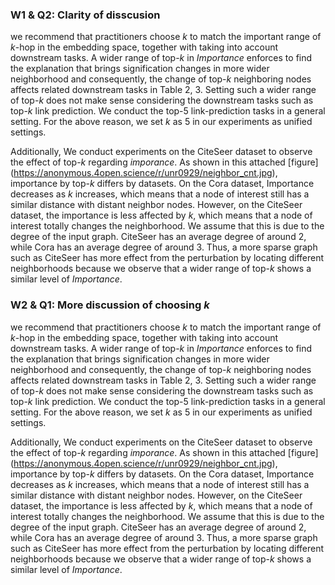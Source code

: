 
### W1 \& Q2: Clarity of disscusion

we recommend that practitioners choose $k$ to match the important range of $k$-hop in the embedding space, together with taking into account downstream tasks. A wider range of top-$k$ in $Importance$ enforces to find the explanation that brings signification changes in more wider neighborhood and consequently, the change of top-$k$ neighboring nodes affects related downstream tasks in Table 2, 3. Setting such a wider range of top-$k$ does not make sense considering the downstream tasks such as top-$k$ link prediction. We conduct the top-$5$ link-prediction tasks in a general setting. For the above reason, we set $k$ as $5$ in our experiments as unified settings.

Additionally, We conduct experiments on the CiteSeer dataset to observe the effect of top-$k$ regarding $imporance$. As shown in this attached [figure] (https://anonymous.4open.science/r/unr0929/neighbor_cnt.jpg), importance by top-$k$ differs by datasets. On the Cora dataset, Importance decreases as $k$ increases, which means that a node of interest still has a similar distance with distant neighbor nodes. However, on the CiteSeer dataset, the importance is less affected by $k$, which means that a node of interest totally changes the neighborhood. We assume that this is due to the degree of the input graph. CiteSeer has an average degree of around 2, while Cora has an average degree of around 3. Thus, a more sparse graph such as CiteSeer has more effect from the perturbation by locating different neighborhoods because we observe that a wider range of top-$k$ shows a similar level of $Importance$.

### W2 \& Q1: More discussion of choosing $k$

we recommend that practitioners choose $k$ to match the important range of $k$-hop in the embedding space, together with taking into account downstream tasks. A wider range of top-$k$ in $Importance$ enforces to find the explanation that brings signification changes in more wider neighborhood and consequently, the change of top-$k$ neighboring nodes affects related downstream tasks in Table 2, 3. Setting such a wider range of top-$k$ does not make sense considering the downstream tasks such as top-$k$ link prediction. We conduct the top-$5$ link-prediction tasks in a general setting. For the above reason, we set $k$ as $5$ in our experiments as unified settings.

Additionally, We conduct experiments on the CiteSeer dataset to observe the effect of top-$k$ regarding $imporance$. As shown in this attached [figure] (https://anonymous.4open.science/r/unr0929/neighbor_cnt.jpg), importance by top-$k$ differs by datasets. On the Cora dataset, Importance decreases as $k$ increases, which means that a node of interest still has a similar distance with distant neighbor nodes. However, on the CiteSeer dataset, the importance is less affected by $k$, which means that a node of interest totally changes the neighborhood. We assume that this is due to the degree of the input graph. CiteSeer has an average degree of around 2, while Cora has an average degree of around 3. Thus, a more sparse graph such as CiteSeer has more effect from the perturbation by locating different neighborhoods because we observe that a wider range of top-$k$ shows a similar level of $Importance$.
